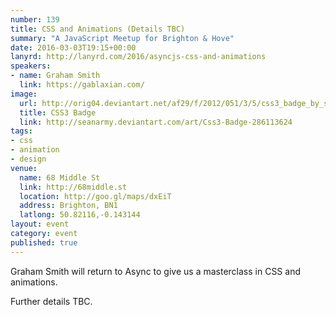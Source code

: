 ```yaml
---
number: 139
title: CSS and Animations (Details TBC)
summary: "A JavaScript Meetup for Brighton & Hove"
date: 2016-03-03T19:15+00:00
lanyrd: http://lanyrd.com/2016/asyncjs-css-and-animations
speakers:
- name: Graham Smith
  link: https://gablaxian.com/
image:
  url: http://orig04.deviantart.net/af29/f/2012/051/3/5/css3_badge_by_seanarmy-d4qceoo.png
  title: CSS3 Badge
  link: http://seanarmy.deviantart.com/art/Css3-Badge-286113624
tags:
- css
- animation
- design
venue:
  name: 68 Middle St
  link: http://68middle.st
  location: http://goo.gl/maps/dxEiT
  address: Brighton, BN1
  latlong: 50.82116,-0.143144
layout: event
category: event
published: true
---
```


Graham Smith will return to Async to give us a masterclass in CSS and animations.

Further details TBC.